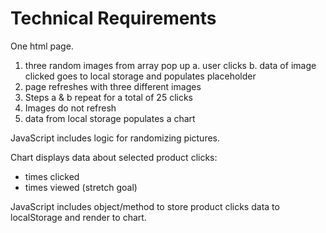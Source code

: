 # Technical Requirements

One html page.
1. three random images from array pop up
  a. user clicks
  b. data of image clicked goes to local storage and populates placeholder
2. page refreshes with three different images
3. Steps a & b repeat for a total of 25 clicks
4. Images do not refresh
5. data from local storage populates a chart

JavaScript includes logic for randomizing pictures.

Chart displays data about selected product clicks:
  - times clicked
  - times viewed (stretch goal)

JavaScript includes object/method to store product clicks data to localStorage and render to chart.
